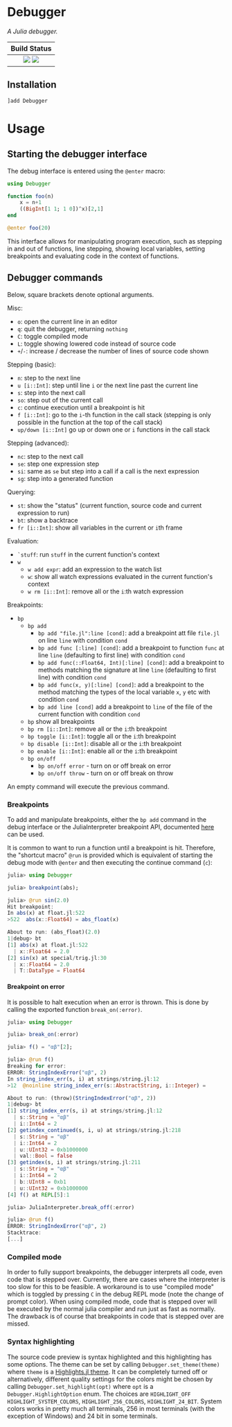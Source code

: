 # Debugger

*A Julia debugger.*

**Build Status**                                                                                |
|:-----------------------------------------------------------------------------------------------:|
| [![][travis-img]][travis-url]  [![][codecov-img]][codecov-url] |

## Installation

```jl
]add Debugger
```

# Usage

## Starting the debugger interface

The debug interface is entered using the `@enter` macro:

```julia
using Debugger

function foo(n)
    x = n+1
    ((BigInt[1 1; 1 0])^x)[2,1]
end

@enter foo(20)
```

This interface allows for manipulating program execution, such as stepping in and
out of functions, line stepping, showing local variables, setting breakpoints and evaluating code in
the context of functions.

## Debugger commands

Below, square brackets denote optional arguments.

Misc:
- `o`: open the current line in an editor
- `q`: quit the debugger, returning `nothing`
- `C`: toggle compiled mode
- `L`: toggle showing lowered code instead of source code
- `+`/`-`: increase / decrease the number of lines of source code shown

Stepping (basic):
- `n`: step to the next line
- `u [i::Int]`: step until line `i` or the next line past the current line
- `s`: step into the next call
- `so`: step out of the current call
- `c`: continue execution until a breakpoint is hit
- `f [i::Int]`: go to the `i`-th function in the call stack (stepping is only possible in the function at the top of the call stack)
- `up/down [i::Int]` go up or down one or `i` functions in the call stack

Stepping (advanced):
- `nc`: step to the next call
- `se`: step one expression step
- `si`: same as `se` but step into a call if a call is the next expression
- `sg`: step into a generated function

Querying:
- `st`: show the "status" (current function, source code and current expression to run)
- `bt`: show a backtrace
- `fr [i::Int]`: show all variables in the current or `i`th frame

Evaluation:
- ``` `stuff ```: run `stuff` in the current function's context
- `w`
    - `w add expr`: add an expression to the watch list
    - `w`: show all watch expressions evaluated in the current function's context
    - `w rm [i::Int]`: remove all or the `i`:th watch expression

Breakpoints:
- `bp`
    - `bp add`
        - `bp add "file.jl":line [cond]`: add a breakpoint att file `file.jl` on line `line` with condition `cond`
        - `bp add func [:line] [cond]`: add a breakpoint to function `func` at line `line` (defaulting to first line)  with condition `cond`
        - `bp add func(::Float64, Int)[:line] [cond]`: add a breakpoint to methods matching the signature at line `line` (defaulting to first line)  with condition `cond`
        - `bp add func(x, y)[:line] [cond]`: add a breakpoint to the method matching the types of the local variable `x`, `y` etc with condition `cond`
        - `bp add line [cond]` add a breakpoint to `line` of the file of the current function  with condition `cond`
    - `bp` show all breakpoints
    - `bp rm [i::Int]`: remove all or the `i`:th breakpoint
    - `bp toggle [i::Int]`: toggle all or the `i`:th breakpoint
    - `bp disable [i::Int]`: disable all or the `i`:th breakpoint
    - `bp enable [i::Int]`: enable all or the `i`:th breakpoint
    - `bp on/off`
      - `bp on/off error` - turn on or off break on error
      - `bp on/off throw` - turn on or off break on throw

An empty command will execute the previous command.

### Breakpoints

To add and manipulate breakpoints, either the `bp add` command in the debug interface or the JuliaInterpreter breakpoint API, documented [here](https://juliadebug.github.io/JuliaInterpreter.jl/latest/dev_reference/#Breakpoints-1)
can be used.

It is common to want to run a function until a breakpoint is hit. Therefore, the "shortcut macro" `@run` is provided which is equivalent
of starting the debug mode with `@enter` and then executing the continue command (`c`):

```jl
julia> using Debugger

julia> breakpoint(abs);

julia> @run sin(2.0)
Hit breakpoint:
In abs(x) at float.jl:522
>522  abs(x::Float64) = abs_float(x)

About to run: (abs_float)(2.0)
1|debug> bt
[1] abs(x) at float.jl:522
  | x::Float64 = 2.0
[2] sin(x) at special/trig.jl:30
  | x::Float64 = 2.0
  | T::DataType = Float64
```

#### Breakpoint on error

It is possible to halt execution when an error is thrown. This is done by calling the exported function `break_on(:error)`.

```jl
julia> using Debugger

julia> break_on(:error)

julia> f() = "αβ"[2];

julia> @run f()
Breaking for error:
ERROR: StringIndexError("αβ", 2)
In string_index_err(s, i) at strings/string.jl:12
>12  @noinline string_index_err(s::AbstractString, i::Integer) =

About to run: (throw)(StringIndexError("αβ", 2))
1|debug> bt
[1] string_index_err(s, i) at strings/string.jl:12
  | s::String = "αβ"
  | i::Int64 = 2
[2] getindex_continued(s, i, u) at strings/string.jl:218
  | s::String = "αβ"
  | i::Int64 = 2
  | u::UInt32 = 0xb1000000
  | val::Bool = false
[3] getindex(s, i) at strings/string.jl:211
  | s::String = "αβ"
  | i::Int64 = 2
  | b::UInt8 = 0xb1
  | u::UInt32 = 0xb1000000
[4] f() at REPL[5]:1

julia> JuliaInterpreter.break_off(:error)

julia> @run f()
ERROR: StringIndexError("αβ", 2)
Stacktrace:
[...]
```

### Compiled mode

In order to fully support breakpoints, the debugger interprets all code, even code that is stepped over.
Currently, there are cases where the interpreter is too slow for this to be feasible.
A workaround is to use "compiled mode" which is toggled by pressing `C` in the debug REPL mode (note the change of prompt color).
When using compiled mode, code that is stepped over will be executed
by the normal julia compiler and run just as fast as normally.
The drawback is of course that breakpoints in code that is stepped over are missed.


### Syntax highlighting

The source code preview is syntax highlighted and this highlighting has some options.
The theme can be set by calling `Debugger.set_theme(theme)` where `theme` is a [Highlights.jl theme](https://juliadocs.github.io/Highlights.jl/stable/demo/themes.html).
It can be completely turned off or alternatively, different quality settings for the colors might be chosen by calling `Debugger.set_highlight(opt)` where `opt` is a `Debugger.HighlightOption` enum.
The choices are `HIGHLIGHT_OFF` `HIGHLIGHT_SYSTEM_COLORS`, `HIGHLIGHT_256_COLORS`, `HIGHLIGHT_24_BIT`. System colors works in pretty much all terminals, 256 in most terminals (with the exception of Windows)
and 24 bit in some terminals.


[travis-img]: https://travis-ci.org/JuliaDebug/Debugger.jl.svg?branch=master
[travis-url]: https://travis-ci.org/JuliaDebug/Debugger.jl

[codecov-img]: https://codecov.io/gh/JuliaDebug/Debugger.jl/branch/master/graph/badge.svg
[codecov-url]: https://codecov.io/gh/JuliaDebug/Debugger.jl
